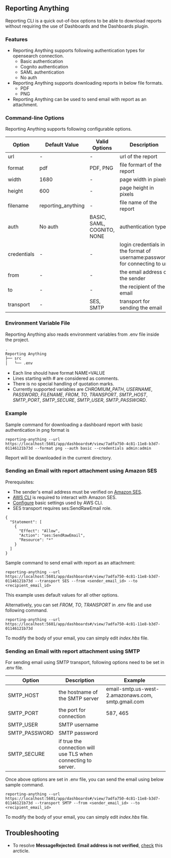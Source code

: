 ## Reporting Anything

Reporting CLI is a quick out-of-box options to be able to download reports without requiring the use of Dashboards and the Dashboards plugin. 

### Features

- Reporting Anything supports following authentication types for opensearch connection.
    - Basic authentication
    - Cognito authentication
    - SAML authentication
    - No auth
- Reporting Anything supports downloading reports in below file formats.
    - PDF
    - PNG
- Reporting Anything can be used to send email with report as an attachment.   

### Command-line Options

Reporting Anything supports following configurable options.

Option | Default Value | Valid Options | Description
-- | --- | --- | --- |
url | - | - | url of the report
format | pdf | PDF, PNG | file formart of the report
width | 1680 | - | page width in pixels
height | 600 | - | page height in pixels
filename | reporting_anything | - | file name of the report
auth | No auth | BASIC, SAML, COGNITO, NONE | authentication type
credentials | - | - | login credentials in the format of username:password for connecting to url
from | - | - | the email address of the sender
to | - | - | the recipient of the email
transport | - | SES, SMTP | transport for sending the email

### Environment Variable File

Reporting Anything also reads environment variables from .env file inside the project. 

```md
.
Reporting Anything
├── src
│   └── .env
```

- Each line should have format NAME=VALUE
- Lines starting with # are considered as comments.
- There is no special handling of quotation marks.
- Currently supported variables are *CHROMIUM_PATH*, *USERNAME*, *PASSWORD*,  *FILENAME*, *FROM*, *TO*, *TRANSPORT*, *SMTP_HOST*, *SMTP_PORT*, *SMTP_SECURE*, *SMTP_USER*, *SMTP_PASSWORD*.

### Example

Sample command for downloading a dashboard report with basic authentication in png format is
```
reporting-anything --url https://localhost:5601/app/dashboards#/view/7adfa750-4c81-11e8-b3d7-01146121b73d --format png --auth basic --credentials admin:admin
```
Report will be downloaded in the current directory.

### Sending an Email with report attachment using Amazon SES

Prerequisites:
- The sender's email address must be verified on [Amazon SES](https://aws.amazon.com/ses/).
- [AWS CLI](https://docs.aws.amazon.com/cli/latest/userguide/cli-chap-welcome.html) is required to interact with Amazon SES. 
- [Configure](https://docs.aws.amazon.com/cli/latest/userguide/cli-configure-quickstart.html#cli-configure-quickstart-config) basic settings used by AWS CLI.
-  SES transport requires ses:SendRawEmail role.
```
{
  "Statement": [
    {
      "Effect": "Allow",
      "Action": "ses:SendRawEmail",
      "Resource": "*"
    }
  ]
}
```

Sample command to send email with report as an attachment:
```
reporting-anything --url https://localhost:5601/app/dashboards#/view/7adfa750-4c81-11e8-b3d7-01146121b73d --transport SES --from <sender_email_id> --to <recipient_email_id>
```
This example uses default values for all other options.

Alternatively, you can set *FROM*, *TO*, *TRANSPORT* in .env file and use following command. 
```
reporting-anything --url https://localhost:5601/app/dashboards#/view/7adfa750-4c81-11e8-b3d7-01146121b73d
```

To modify the body of your email, you can simply edit *index.hbs* file.


### Sending an Email with report attachment using SMTP

For sending email using SMTP transport, following options need to be set in .env file.

Option | Description | Example
-- | --- | ---
SMTP_HOST | the hostname of the SMTP server | email-smtp.us-west-2.amazonaws.com, smtp.gmail.com
SMTP_PORT | the port for connection | 587, 465
SMTP_USER | SMTP username
SMTP_PASSWORD | SMTP password
SMTP_SECURE | if true the connection will use TLS when connecting to server. 

Once above options are set in .env file, you can send the email using below sample command.
```
reporting-anything --url https://localhost:5601/app/dashboards#/view/7adfa750-4c81-11e8-b3d7-01146121b73d --transport SMTP --from <sender_email_id> --to <recipient_email_id>
```
To modify the body of your email, you can simply edit *index.hbs* file.

## Troubleshooting

- To resolve **MessageRejected: Email address is not verified**, [check](https://aws.amazon.com/premiumsupport/knowledge-center/ses-554-400-message-rejected-error/) this arcticle.
